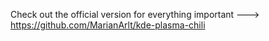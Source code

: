 Check out the official version for everything important ---> https://github.com/MarianArlt/kde-plasma-chili
